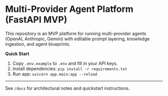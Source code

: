 # Multi-Provider Agent Platform (FastAPI MVP)

This repository is an MVP platform for running multi-provider agents (OpenAI, Anthropic, Gemini) with editable prompt layering, knowledge ingestion, and agent blueprints.

**Quick Start**
1. Copy `.env.example` to `.env` and fill in your API keys.
2. Install dependencies: `pip install -r requirements.txt`
3. Run app: `uvicorn app.main:app --reload`

---

See `/docs` for architectural notes and quickstart instructions.
